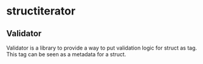 # structiterator

## Validator

Validator is a library to provide a way to put validation logic for struct as tag. This tag can be seen as a metadata for a struct.
